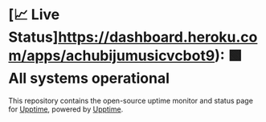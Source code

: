 # [📈 Live Status]https://dashboard.heroku.com/apps/achubijumusicvcbot9): <!--live status--> **🟩 All systems operational**

This repository contains the open-source uptime monitor and status page for [Upptime](https://upptime.js.org), powered by [Upptime](https://github.com/upptime/upptime).
